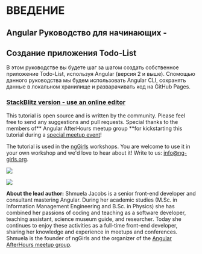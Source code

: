 # ВВЕДЕНИЕ

## Angular Руководство для начинающих -

## Создание приложения Todo-List 

В этом руководстве вы будете шаг за шагом создать собственное приложение Todo-List, используя Angular \(версия 2 и выше\). Спомощью данного руководства мы будем использовать Angular CLI, сохранять данные в локальном хранилище и разварачивать код на GitHub Pages.

### [StackBlitz version - use an online editor](https://ng-girls.gitbook.io/todo-list-tutorial/v/stackblitz/)

This tutorial is open source and is written by the community. Please feel free to send any suggestions and pull requests. Special thanks to the members of** Angular AfterHours meetup group **for kickstarting this tutorial during a [special meetup event](http://www.meetup.com/Angular-AfterHours/events/235151422/)!

The tutorial is used in the [ngGirls](http://ng-girls.org) workshops. You are welcome to use it in your own workshop and we'd love to hear about it! Write to us: [info@ng-girls.org](mailto:info@ng-girls.org).

![](.gitbook/assets/nggirls-banner-transparent%20%284%29.png)

![](.gitbook/assets/slogen%20%281%29.png)

**About the lead author:** Shmuela Jacobs is a senior front-end developer and consultant mastering Angular. During her academic studies \(M.Sc. in Information Management Engineering and B.Sc. in Physics\) she has combined her passions of coding and teaching as a software developer, teaching assistant, science museum guide, and researcher. Today she continues to enjoy these activities as a full-time front-end developer, sharing her knowledge and experience in meetups and conferences. Shmuela is the founder of ngGirls and the organizer of the [Angular AfterHours meetup group](https://www.meetup.com/Angular-AfterHours/).

